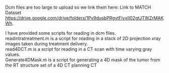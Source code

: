 Dcm files are too large to upload so we link them here: Link to MATCH Dataset https://drive.google.com/drive/folders/1Pv9dusbPRgytFiyxII02gtJTWZrMAKWh.

I have provided some scripts for reading in dcm files.  
  readintratreatment.m is a script for reading in a stack of 2D projection xray images taken during treatment delivery.  
  read4DCT.m is a script for reading in a CT scan with time varying gray values.  
  Generate4DMask.m is a script for generating a 4D mask of the tumor from the RT structure set of a 4D CT planning CT  
